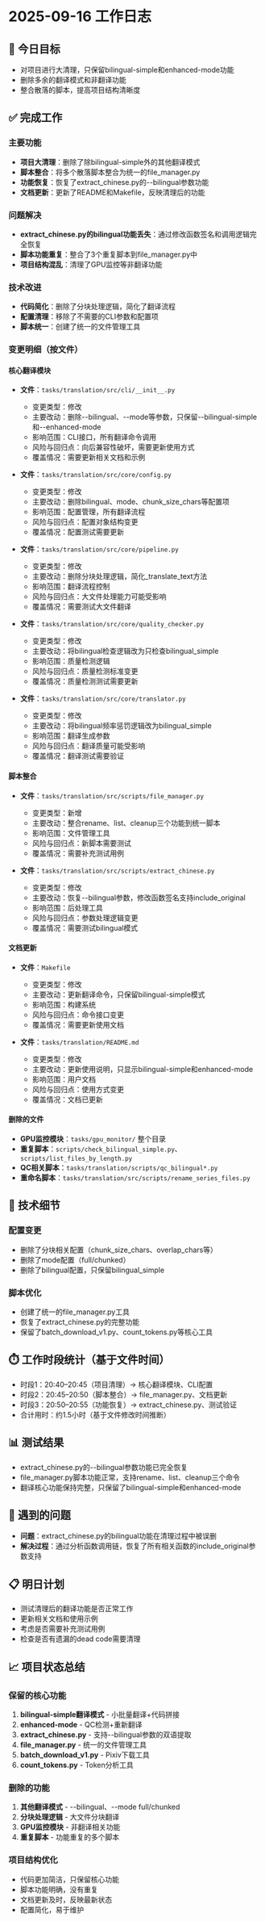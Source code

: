 # 2025-09-16 工作日志

## 🎯 今日目标
- 对项目进行大清理，只保留bilingual-simple和enhanced-mode功能
- 删除多余的翻译模式和非翻译功能
- 整合散落的脚本，提高项目结构清晰度

## ✅ 完成工作

### 主要功能
- **项目大清理**：删除了除bilingual-simple外的其他翻译模式
- **脚本整合**：将多个散落脚本整合为统一的file_manager.py
- **功能恢复**：恢复了extract_chinese.py的--bilingual参数功能
- **文档更新**：更新了README和Makefile，反映清理后的功能

### 问题解决
- **extract_chinese.py的bilingual功能丢失**：通过修改函数签名和调用逻辑完全恢复
- **脚本功能重复**：整合了3个重复脚本到file_manager.py中
- **项目结构混乱**：清理了GPU监控等非翻译功能

### 技术改进
- **代码简化**：删除了分块处理逻辑，简化了翻译流程
- **配置清理**：移除了不需要的CLI参数和配置项
- **脚本统一**：创建了统一的文件管理工具

### 变更明细（按文件）

#### 核心翻译模块
- **文件**：`tasks/translation/src/cli/__init__.py`
  - 变更类型：修改
  - 主要改动：删除--bilingual、--mode等参数，只保留--bilingual-simple和--enhanced-mode
  - 影响范围：CLI接口，所有翻译命令调用
  - 风险与回归点：向后兼容性破坏，需要更新使用方式
  - 覆盖情况：需要更新相关文档和示例

- **文件**：`tasks/translation/src/core/config.py`
  - 变更类型：修改
  - 主要改动：删除bilingual、mode、chunk_size_chars等配置项
  - 影响范围：配置管理，所有翻译流程
  - 风险与回归点：配置对象结构变更
  - 覆盖情况：配置测试需要更新

- **文件**：`tasks/translation/src/core/pipeline.py`
  - 变更类型：修改
  - 主要改动：删除分块处理逻辑，简化_translate_text方法
  - 影响范围：翻译流程控制
  - 风险与回归点：大文件处理能力可能受影响
  - 覆盖情况：需要测试大文件翻译

- **文件**：`tasks/translation/src/core/quality_checker.py`
  - 变更类型：修改
  - 主要改动：将bilingual检查逻辑改为只检查bilingual_simple
  - 影响范围：质量检测逻辑
  - 风险与回归点：质量检测标准变更
  - 覆盖情况：质量检测测试需要更新

- **文件**：`tasks/translation/src/core/translator.py`
  - 变更类型：修改
  - 主要改动：将bilingual频率惩罚逻辑改为bilingual_simple
  - 影响范围：翻译生成参数
  - 风险与回归点：翻译质量可能受影响
  - 覆盖情况：翻译测试需要验证

#### 脚本整合
- **文件**：`tasks/translation/src/scripts/file_manager.py`
  - 变更类型：新增
  - 主要改动：整合rename、list、cleanup三个功能到统一脚本
  - 影响范围：文件管理工具
  - 风险与回归点：新脚本需要测试
  - 覆盖情况：需要补充测试用例

- **文件**：`tasks/translation/src/scripts/extract_chinese.py`
  - 变更类型：修改
  - 主要改动：恢复--bilingual参数，修改函数签名支持include_original
  - 影响范围：后处理工具
  - 风险与回归点：参数处理逻辑变更
  - 覆盖情况：需要测试bilingual模式

#### 文档更新
- **文件**：`Makefile`
  - 变更类型：修改
  - 主要改动：更新翻译命令，只保留bilingual-simple模式
  - 影响范围：构建系统
  - 风险与回归点：命令接口变更
  - 覆盖情况：需要更新使用文档

- **文件**：`tasks/translation/README.md`
  - 变更类型：修改
  - 主要改动：更新使用说明，只显示bilingual-simple和enhanced-mode
  - 影响范围：用户文档
  - 风险与回归点：使用方式变更
  - 覆盖情况：文档已更新

#### 删除的文件
- **GPU监控模块**：`tasks/gpu_monitor/` 整个目录
- **重复脚本**：`scripts/check_bilingual_simple.py`、`scripts/list_files_by_length.py`
- **QC相关脚本**：`tasks/translation/scripts/qc_bilingual*.py`
- **重命名脚本**：`tasks/translation/src/scripts/rename_series_files.py`

## 🔧 技术细节

### 配置变更
- 删除了分块相关配置（chunk_size_chars、overlap_chars等）
- 删除了mode配置（full/chunked）
- 删除了bilingual配置，只保留bilingual_simple

### 脚本优化
- 创建了统一的file_manager.py工具
- 恢复了extract_chinese.py的完整功能
- 保留了batch_download_v1.py、count_tokens.py等核心工具

## ⏱️ 工作时段统计（基于文件时间）
- 时段1：20:40–20:45（项目清理）→ 核心翻译模块、CLI配置
- 时段2：20:45–20:50（脚本整合）→ file_manager.py、文档更新
- 时段3：20:50–20:55（功能恢复）→ extract_chinese.py、测试验证
- 合计用时：约1.5小时（基于文件修改时间推断）

## 📊 测试结果
- extract_chinese.py的--bilingual参数功能已完全恢复
- file_manager.py脚本功能正常，支持rename、list、cleanup三个命令
- 翻译核心功能保持完整，只保留了bilingual-simple和enhanced-mode

## 🚧 遇到的问题
- **问题**：extract_chinese.py的bilingual功能在清理过程中被误删
- **解决过程**：通过分析函数调用链，恢复了所有相关函数的include_original参数支持

## 📋 明日计划
- 测试清理后的翻译功能是否正常工作
- 更新相关文档和使用示例
- 考虑是否需要补充测试用例
- 检查是否有遗漏的dead code需要清理

## 📈 项目状态总结

### 保留的核心功能
1. **bilingual-simple翻译模式** - 小批量翻译+代码拼接
2. **enhanced-mode** - QC检测+重新翻译
3. **extract_chinese.py** - 支持--bilingual参数的双语提取
4. **file_manager.py** - 统一的文件管理工具
5. **batch_download_v1.py** - Pixiv下载工具
6. **count_tokens.py** - Token分析工具

### 删除的功能
1. **其他翻译模式** - --bilingual、--mode full/chunked
2. **分块处理逻辑** - 大文件分块翻译
3. **GPU监控模块** - 非翻译相关功能
4. **重复脚本** - 功能重复的多个脚本

### 项目结构优化
- 代码更加简洁，只保留核心功能
- 脚本功能明确，没有重复
- 文档更新及时，反映最新状态
- 配置简化，易于维护
